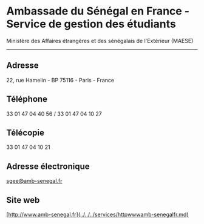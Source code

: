 # Ambassade du Sénégal en France - Service de gestion des étudiants

Ministère des Affaires étrangères et des sénégalais de l'Extérieur (MAESE)  

-----------------------------------------------------------------------------

**Adresse**
-----------

22, rue Hamelin - BP 75116 - Paris - France

**Téléphone**
-------------

33 01 47 04 40 56 / 33 01 47 04 10 27

**Télécopie**
-------------

33 01 47 04 10 21

**Adresse électronique**
------------------------

[sgee@amb-senegal.fr](../../../services/sgeeamb-senegalfr.md)

**Site web**
------------

[http://www.amb-senegal.fr](../../../services/httpwwwamb-senegalfr.md)